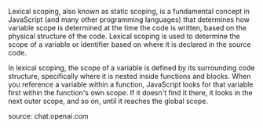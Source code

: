 Lexical scoping, also known as static scoping, is a fundamental concept in JavaScript (and many other programming languages) that determines how variable scope is determined at the time the code is written, based on the physical structure of the code. Lexical scoping is used to determine the scope of a variable or identifier based on where it is declared in the source code.

In lexical scoping, the scope of a variable is defined by its surrounding code structure, specifically where it is nested inside functions and blocks. When you reference a variable within a function, JavaScript looks for that variable first within the function's own scope. If it doesn't find it there, it looks in the next outer scope, and so on, until it reaches the global scope.

source: chat.openai.com